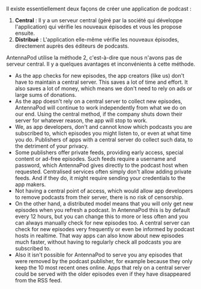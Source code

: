 Il existe essentiellement deux façons de créer une application de podcast :

1. **Central** : Il y a un serveur central (géré par la société qui développe
l'application) qui vérifie les nouveaux épisodes et vous les propose ensuite.
1. **Distribué** : L'application elle-même vérifie les nouveaux épisodes,
directement auprès des éditeurs de podcasts.

AntennaPod utilise la méthode 2, c'est-à-dire que nous n'avons pas de serveur
central. Il y a quelques avantages et inconvénients à cette méthode.

- As the app checks for new episodes, the app creators (like us) don't have to
maintain a central server. This saves a lot of time and effort. It also saves a
lot of money, which means we don't need to rely on ads or large sums of
donations.
- As the app doesn't rely on a central server to collect new episodes,
AntennaPod will continue to work independently from what we do on our end. Using
the central method, if the company shuts down their server for whatever reason,
the app will stop to work.
- We, as app developers, don't and cannot know which podcasts you are subscribed
to, which episodes you might listen to, or even at what time you do. Publishers
of apps with a central server do collect such data, to the detriment of your
privacy.
- Some publishers offer private feeds, providing early access, special content
or ad-free episodes. Such feeds require a username and password, which
AntennaPod gives directly to the podcast host when requested. Centralised
services often simply don't allow adding private feeds. And if they do, it might
require sending your credentials to the app makers.
- Not having a central point of access, which would allow app developers to
remove podcasts from their server, there is no risk of censorship.
- On the other hand, a distributed model means that you will only get new
episodes when you refresh a podcast. In AntennaPod this is by default every 12
hours, but you can change this to more or less often and you can always manually
check for new episodes too. A central server can check for new episodes very
frequently or even be informed by podcast hosts in realtime. That way apps can
also know about new episodes much faster, without having to regularly check all
podcasts you are subscribed to.
- Also it isn't possible for AntennaPod to serve you any episodes that were
removed by the podcast publisher, for example because they only keep the 10 most
recent ones online. Apps that rely on a central server could be served with the
older episodes even if they have disappeared from the RSS feed.
